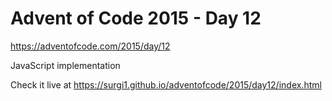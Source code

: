 # Advent of Code 2015 - Day 12

https://adventofcode.com/2015/day/12

JavaScript implementation

Check it live at https://surgi1.github.io/adventofcode/2015/day12/index.html